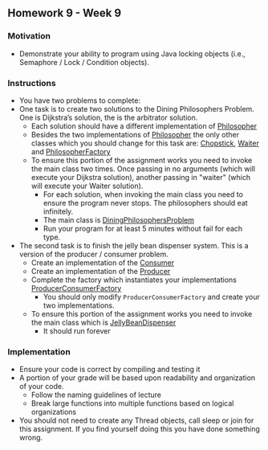## Homework 9 - Week 9

### Motivation
* Demonstrate your ability to program using Java locking objects (i.e., Semaphore / Lock / Condition objects).

### Instructions
* You have two problems to complete:
* One task is to create two solutions to the Dining Philosophers Problem.  One is Dijkstra’s solution, the is the arbitrator solution.
    - Each solution should have a different implementation of [Philosopher](src/main/java/edu/nyu/cs9053/homework9/Philosopher.java)
    - Besides the two implementations of [Philosopher](src/main/java/edu/nyu/cs9053/homework9/Philosopher.java) the only other classes which you should change for this task are: [Chopstick](src/main/java/edu/nyu/cs9053/homework9/Chopstick.java), [Waiter](src/main/java/edu/nyu/cs9053/homework9/Waiter.java) and [PhilosopherFactory](src/main/java/edu/nyu/cs9053/homework9/PhilosopherFactory.java)
    - To ensure this portion of the assignment works you need to invoke the main class two times.  Once passing in no arguments (which will execute your Dijkstra solution), another passing in "waiter" (which will execute your Waiter solution).
        - For each solution, when invoking the main class you need to ensure the program never stops.  The philosophers should eat infinitely.
        - The main class is [DiningPhilosophersProblem](src/main/java/edu/nyu/cs9053/homework9/DiningPhilosophersProblem.java)
        - Run your program for at least 5 minutes without fail for each type.
* The second task is to finish the jelly bean dispenser system. This is a version of the producer / consumer problem.
    - Create an implementation of the [Consumer](src/main/java/edu/nyu/cs9053/homework9/jellybean/Consumer.java)
    - Create an implementation of the [Producer](src/main/java/edu/nyu/cs9053/homework9/jellybean/Producer.java)
    - Complete the factory which instantiates your implementations [ProducerConsumerFactory](src/main/java/edu/nyu/cs9053/homework9/jellybean/ProducerConsumerFactory.java)
        - You should only modify `ProducerConsumerFactory` and create your two implementations.
    - To ensure this portion of the assignment works you need to invoke the main class which is [JellyBeanDispenser](src/main/java/edu/nyu/cs9053/homework9/jellybean/JellyBeanDispenser.java)
        - It should run forever

### Implementation
* Ensure your code is correct by compiling and testing it
* A portion of your grade will be based upon readability and organization of your code.
    - Follow the naming guidelines of lecture
    - Break large functions into multiple functions based on logical organizations
* You should not need to create any Thread objects, call sleep or join for this assignment. If you find yourself doing this you have done something wrong.    
    

    